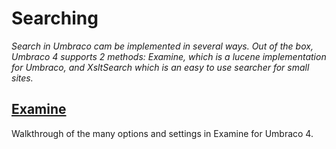 # Searching
_Search in Umbraco cam be implemented in several ways. Out of the box, Umbraco 4 supports 2 methods: Examine, which is a lucene implementation for Umbraco, and XsltSearch which is an easy to use searcher for small sites._


## [Examine](Examine/index.md)
Walkthrough of the many options and settings in Examine for Umbraco 4.
